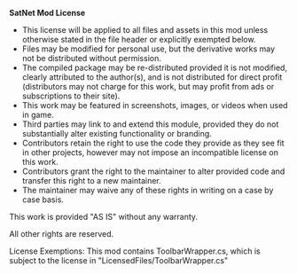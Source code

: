 **SatNet Mod License**

* This license will be applied to all files and assets in this mod unless otherwise stated in the file header or explicitly exempted below.
* Files may be modified for personal use, but the derivative works may not be distributed without permission.
* The compiled package may be re-distributed provided it is not modified, clearly attributed to the author(s), and is not distributed for direct profit (distributors may not charge for this work, but may profit from ads or subscriptions to their site).
* This work may be featured in screenshots, images, or videos when used in game.
* Third parties may link to and extend this module, provided they do not substantially alter existing functionality or branding.
* Contributors retain the right to use the code they provide as they see fit in other projects, however may not impose an incompatible license on this work.
* Contributors grant the right to the maintainer to alter provided code and transfer this right to a new maintainer.
* The maintainer may waive any of these rights in writing on a case by case basis.

This work is provided "AS IS" without any warranty.

All other rights are reserved.


License Exemptions: This mod contains ToolbarWrapper.cs, which is subject to the license in "LicensedFiles/ToolbarWrapper.cs"
